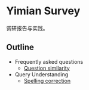 # Yimian Survey

调研报告与实践。

## Outline
- Frequently asked questions
    - [Question similarity](./frequently_asked_questions/question_similarity/question_similarity.md)
- Query Understanding
    - [Spelling correction](./query_undestanding/spelling_correction/spelling_correction.md)
